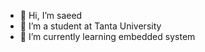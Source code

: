 - 👋 Hi, I’m saeed 
- 👀 I’m a student at Tanta University
- 🌱 I’m currently learning embedded system

<!---
saeedmohamed74/saeedmohamed74 is a ✨ special ✨ repository because its `README.md` (this file) appears on your GitHub profile.
You can click the Preview link to take a look at your changes.
--->
